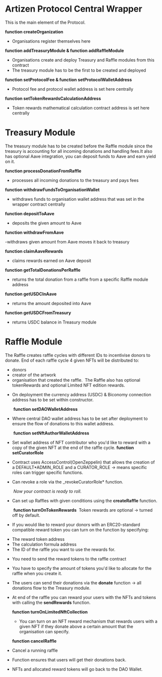 # Artizen Protocol Central Wrapper

This is the main element of the Protocol.

**function createOrganization**

- Organisations register themselves here

**function addTreasuryModule & function addRaffleModule**

- Organisations create and deploy Treasury and Raffle modules from this contract
- The treasury module has to be the first to be created and deployed

**function setProtocolFee & function setProtocolWalletAddress**

- Protocol fee and protocol wallet address is set here centrally

**function setTokenRewardsCalculationAddress**

- Token rewards mathematical calculation contract address is set here centrally

# Treasury Module

The treasury module has to be created before the Raffle module since the treasury is accounting for all incoming donations and handling fees.It also has optional Aave integration, you can deposit funds to Aave and earn yield on it.

**function processDonationFromRaffle**

- processes all incoming donations to the treasury and pays fees

**function withdrawFundsToOrganisationWallet**

- withdraws funds to organisation wallet address that was set in the wrapper contract centrally

**function depositToAave**

- deposits the given amount to Aave

**function withdrawFromAave**

-withdraws given amount from Aave moves it back to treasury

**function claimAaveRewards**

- claims rewards earned on Aave deposit

**function getTotalDonationsPerRaffle**

- returns the total donation from a raffle from a specific Raffle module address

**function getUSDCInAave**

- returns the amount deposited into Aave

**function getUSDCFromTreasury**

- returns USDC balance in Treasury module

# Raffle Module

The Raffle creates raffle cycles with different IDs to incentivise donors to donate.
End of each raffle cycle 4 given NFTs will be distributed to:

- donors
- creator of the artwork
- organisation that created the raffle.
  ​
  The Raffle also has optional tokenRewards and optional Limited NFT edition rewards.

* On deployment the currency address (USDC) & Biconomy connection address has to be set within constructor.

  ​
  **function setDAOWalletAddress**
  ​

* Where central DAO wallet address has to be set after deployment to ensure the flow of donations to this wallet address.

  ​
  **function setNftAuthorWalletAddress**
  ​

* Set wallet address of NFT contributor who you'd like to reward with a copy of the given NFT at the end of the raffle cycle.
  ​
  **function setCuratorRole**
  ​
* Contract uses AccessControl(OpenZeppelin) that allows the creation of a DEFAULT\*ADMIN_ROLE and a CURATOR_ROLE -> means specific roles can trigger specific functions.
* Can revoke a role via the \_revokeCuratorRole\* function.

  ​
  _Now your contract is ready to roll._
  ​

* Can set up Raffles with given conditions using the **createRaffle** function.

  ​
  **function turnOnTokenRewards**
  ​
  Token rewards are optional -> turned off by default.

* If you would like to reward your donors with an ERC20-standard compatible reward token you can turn on the function by specifying:

- The reward token address
- The calculation formula address
- The ID of the raffle you want to use the rewards for.
  ​

* You need to send the reward tokens to the raffle contract
* You have to specify the amount of tokens you'd like to allocate for the raffle when you create it.
  ​
* The users can send their donations via the **donate** function -> all donations flow to the Treasury module.
  ​
* At end of the raffle you can reward your users with the NFTs and tokens with calling the **sendRewards** function.

  **function turnOnLimitedNftCollection**

  - You can turn on an NFT reward mechanism that rewards users​ with a given NFT if they donate above a certain amount that the organisation can specify.

  **function cancelRaffle**
  ​

* Cancel a running raffle
* Function ensures that users will get their donations back.
* NFTs and allocated reward tokens will go back to the DAO Wallet.
  ​
